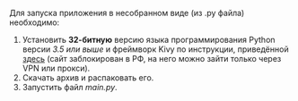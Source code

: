 Для запуска приложения в несобранном виде (из .py файла) необходимо:
1. Установить **32-битную** версию языка программирования Python версии *3.5 или выше* и фреймворк Kivy по инструкции, приведённой [здесь](https://kivy.org/doc/stable/installation/installation-windows.html) (сайт заблокирован в РФ, на него можно зайти только через VPN или прокси).
2. Скачать архив и распаковать его.
3. Запустить файл *main.py*.
